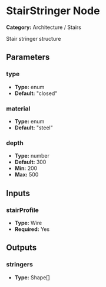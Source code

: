 
# StairStringer Node

**Category:** Architecture / Stairs

Stair stringer structure

## Parameters


### type
- **Type:** enum
- **Default:** "closed"





### material
- **Type:** enum
- **Default:** "steel"





### depth
- **Type:** number
- **Default:** 300
- **Min:** 200
- **Max:** 500



## Inputs


### stairProfile
- **Type:** Wire
- **Required:** Yes



## Outputs


### stringers
- **Type:** Shape[]




